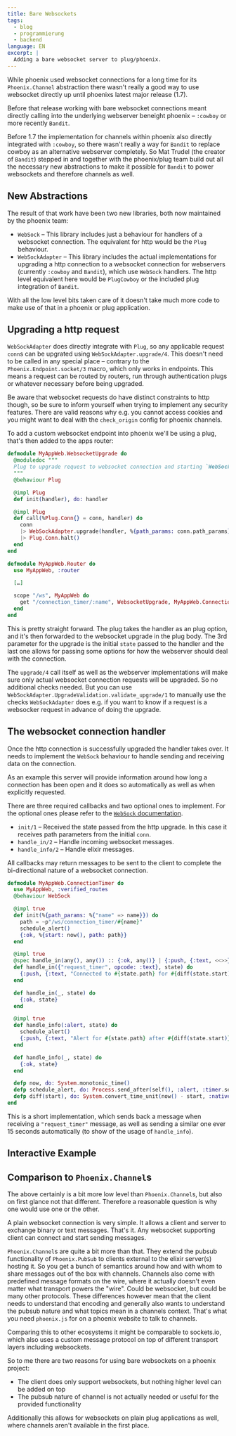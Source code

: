 ```yaml
---
title: Bare Websockets
tags: 
  - blog
  - programmierung
  - backend
language: EN
excerpt: |
  Adding a bare websocket server to plug/phoenix.
---
```


While phoenix used websocket connections for a long time for its 
`Phoenix.Channel` abstraction there wasn't really a good way to use websocket 
directly up until phoenixs latest major release (1.7). 

Before that release working with bare websocket connections meant directly calling 
into the underlying webserver beneight phoenix – `:cowboy` or more recently `Bandit`. 

Before 1.7 the implementation for channels within phoenix also directly integrated
with `:cowboy`, so there wasn't really a way for `Bandit` to replace cowboy as an 
alternative webserver completely. So Mat Trudel (the creator of `Bandit`) stepped in 
and together with the phoenix/plug team build out all the necessary new abstractions 
to make it possible for `Bandit` to power websockets and therefore channels as well. 

## New Abstractions

The result of that work have been two new libraries, both now maintained by the 
phoenix team:

- `WebSock` – This library includes just a behaviour for handlers of a websocket 
connection. The equivalent for http would be the `Plug` behaviour.
- `WebSockAdapter` – This library includes the actual implementations for upgrading 
a http connection to a websocket connection for webservers (currently `:cowboy` and 
`Bandit`), which use `WebSock` handlers. The http level equivalent here would be `PlugCowboy` 
or the included plug integration of `Bandit`.

With all the low level bits taken care of it doesn't take much more code to make 
use of that in a phoenix or plug application. 

## Upgrading a http request

`WebSockAdapter` does directly integrate with `Plug`, so any applicable request
`conn`s can be upgrated using `WebSockAdapter.upgrade/4`. This doesn't need to be
called in any special place – contrary to the `Phoenix.Endpoint.socket/3` macro,
which only works in endpoints. This means a request can be routed by routers,
run through authentication plugs or whatever necessary before being upgraded.

Be aware that websocket requests do have distinct constraints to http though, so
be sure to inform yourself when trying to implement any security features. There
are valid reasons why e.g. you cannot access cookies and you might want to deal 
with the `check_origin` config for phoenix channels.

To add a custom websocket endpoint into phoenix we'll be using a plug, that's 
then added to the apps router:

```elixir
defmodule MyAppWeb.WebsocketUpgrade do
  @moduledoc """
  Plug to upgrade request to websocket connection and starting `WebSock` handler.
  """
  @behaviour Plug

  @impl Plug
  def init(handler), do: handler

  @impl Plug
  def call(%Plug.Conn{} = conn, handler) do
    conn
    |> WebSockAdapter.upgrade(handler, %{path_params: conn.path_params}, [])
    |> Plug.Conn.halt()
  end
end
```

```elixir
defmodule MyAppWeb.Router do
  use MyAppWeb, :router

  […]

  scope "/ws", MyAppWeb do
    get "/connection_timer/:name", WebsocketUpgrade, MyAppWeb.ConnectionTimer
  end
end
```

This is pretty straight forward. The plug takes the handler as an plug option,
and it's then forwarded to the websocket upgrade in the plug body. The 3rd parameter
for the upgrade is the initial `state` passed to the handler and the last one
allows for passing some options for how the webserver should deal with the connection.

The `upgrade/4` call itself as well as the webserver implementations will make 
sure only actual websocket connection requests will be upgraded. So no additional
checks needed. But you can use `WebSockAdapter.UpgradeValidation.validate_upgrade/1` 
to manually use the checks `WebSockAdapter` does e.g. if you want to know if a 
request is a websocker request in advance of doing the upgrade.

## The websocket connection handler

Once the http connection is successfully upgraded the handler takes over. It 
needs to implement the `WebSock` behaviour to handle sending and receiving data 
on the connection.

As an example this server will provide information around how long a connection
has been open and it does so automatically as well as when explicitly requested.

There are three required callbacks and two optional ones to implement. For the
optional ones please refer to the [`WebSock` documentation](https://hexdocs.pm/websock/0.5.3/WebSock.html).

- `init/1` – Received the state passed from the http upgrade. In this case it
receives path parameters from the initial `conn`.
- `handle_in/2` – Handle incoming websocket messages.
- `handle_info/2` – Handle elixir messages.

All callbacks may return messages to be sent to the client to complete
the bi-directional nature of a websocket connection.

```elixir
defmodule MyAppWeb.ConnectionTimer do
  use MyAppWeb, :verified_routes
  @behaviour WebSock

  @impl true
  def init(%{path_params: %{"name" => name}}) do
    path = ~p"/ws/connection_timer/#{name}"
    schedule_alert()
    {:ok, %{start: now(), path: path}}
  end

  @impl true
  @spec handle_in(any(), any()) :: {:ok, any()} | {:push, {:text, <<>>}}
  def handle_in({"request_timer", opcode: :text}, state) do
    {:push, {:text, "Connected to #{state.path} for #{diff(state.start)}s."}, state}
  end

  def handle_in(_, state) do
    {:ok, state}
  end

  @impl true
  def handle_info(:alert, state) do
    schedule_alert()
    {:push, {:text, "Alert for #{state.path} after #{diff(state.start)}s."}, state}
  end

  def handle_info(_, state) do
    {:ok, state}
  end

  defp now, do: System.monotonic_time()
  defp schedule_alert, do: Process.send_after(self(), :alert, :timer.seconds(15))
  defp diff(start), do: System.convert_time_unit(now() - start, :native, :second)
end
```

This is a short implementation, which sends back a message when receiving 
a `"request_timer"` message, as well as sending a similar one ever 15 seconds 
automatically (to show of the usage of `handle_info`). 

## Interactive Example

<!-- [KobrakaiWeb.Websocket] -->

## Comparison to `Phoenix.Channel`s

The above certainly is a bit more low level than `Phoenix.Channel`s, but also 
on first glance not that different. Therefore a reasonable question is why one
would use one or the other.

A plain websocket connection is very simple. It allows a client and server to 
exchange binary or text messages. That's it. Any websocket supporting client can
connect and start sending messages.

`Phoenix.Channel`s are quite a bit more than that. They extend the pubsub functionality
of `Phoenix.PubSub` to clients external to the elixir server(s) hosting it. 
So you get a bunch of semantics around how and with whom to share messages out of the
box with channels. Channels also come with predefined message formats on the wire, where
it actually doesn't even matter what transport powers the "wire". Could be websocket,
but could be many other protocols. These differences however mean that the client 
needs to understand that encoding and generally also wants to understand the pubsub 
nature and what topics mean in a channels context. That's what you need `phoenix.js`
for on a phoenix website to talk to channels.

Comparing this to other ecosystems it might be comparable to sockets.io, which
also uses a custom message protocol on top of different transport layers 
including websockets.

So to me there are two reasons for using bare websockets on a phoenix project:

- The client does only support websockets, but nothing higher level can be added on top
- The pubsub nature of channel is not actually needed or useful for the provided functionality

Additionally this allows for websockets on plain plug applications as well, where
channels aren't available in the first place.